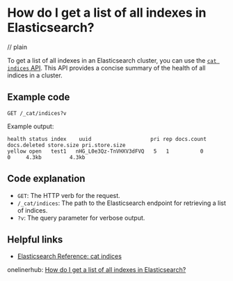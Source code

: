 # How do I get a list of all indexes in Elasticsearch?
// plain

To get a list of all indexes in an Elasticsearch cluster, you can use the [`cat indices` API](https://www.elastic.co/guide/en/elasticsearch/reference/current/cat-indices.html). This API provides a concise summary of the health of all indices in a cluster.

## Example code

```
GET /_cat/indices?v
```

Example output:
```
health status index    uuid                   pri rep docs.count docs.deleted store.size pri.store.size
yellow open   test1   nHG_L0e3Qz-TnVHXV3dFVQ   5   1          0            0     4.3kb         4.3kb
```

## Code explanation


- `GET`: The HTTP verb for the request.
- `/_cat/indices`: The path to the Elasticsearch endpoint for retrieving a list of indices.
- `?v`: The query parameter for verbose output.

## Helpful links

- [Elasticsearch Reference: cat indices](https://www.elastic.co/guide/en/elasticsearch/reference/current/cat-indices.html)

onelinerhub: [How do I get a list of all indexes in Elasticsearch?](https://onelinerhub.com/elasticsearch/how-do-i-get-a-list-of-all-indexes-in-elasticsearch)